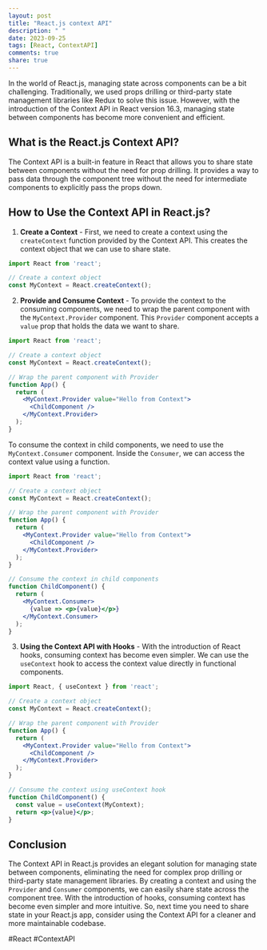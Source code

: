 ```yaml
---
layout: post
title: "React.js context API"
description: " "
date: 2023-09-25
tags: [React, ContextAPI]
comments: true
share: true
---
```


In the world of React.js, managing state across components can be a bit challenging. Traditionally, we used props drilling or third-party state management libraries like Redux to solve this issue. However, with the introduction of the Context API in React version 16.3, managing state between components has become more convenient and efficient.

## What is the React.js Context API?

The Context API is a built-in feature in React that allows you to share state between components without the need for prop drilling. It provides a way to pass data through the component tree without the need for intermediate components to explicitly pass the props down.

## How to Use the Context API in React.js?

1. **Create a Context** - First, we need to create a context using the `createContext` function provided by the Context API. This creates the context object that we can use to share state.

```jsx
import React from 'react';

// Create a context object
const MyContext = React.createContext();
```

2. **Provide and Consume Context** - To provide the context to the consuming components, we need to wrap the parent component with the `MyContext.Provider` component. This `Provider` component accepts a `value` prop that holds the data we want to share.

```jsx
import React from 'react';

// Create a context object
const MyContext = React.createContext();

// Wrap the parent component with Provider
function App() {
  return (
    <MyContext.Provider value="Hello from Context">
      <ChildComponent />
    </MyContext.Provider>
  );
}
```

To consume the context in child components, we need to use the `MyContext.Consumer` component. Inside the `Consumer`, we can access the context value using a function.

```jsx
import React from 'react';

// Create a context object
const MyContext = React.createContext();

// Wrap the parent component with Provider
function App() {
  return (
    <MyContext.Provider value="Hello from Context">
      <ChildComponent />
    </MyContext.Provider>
  );
}

// Consume the context in child components
function ChildComponent() {
  return (
    <MyContext.Consumer>
      {value => <p>{value}</p>}
    </MyContext.Consumer>
  );
}
```

3. **Using the Context API with Hooks** - With the introduction of React hooks, consuming context has become even simpler. We can use the `useContext` hook to access the context value directly in functional components.

```jsx
import React, { useContext } from 'react';

// Create a context object
const MyContext = React.createContext();

// Wrap the parent component with Provider
function App() {
  return (
    <MyContext.Provider value="Hello from Context">
      <ChildComponent />
    </MyContext.Provider>
  );
}

// Consume the context using useContext hook
function ChildComponent() {
  const value = useContext(MyContext);
  return <p>{value}</p>;
}
```

## Conclusion

The Context API in React.js provides an elegant solution for managing state between components, eliminating the need for complex prop drilling or third-party state management libraries. By creating a context and using the `Provider` and `Consumer` components, we can easily share state across the component tree. With the introduction of hooks, consuming context has become even simpler and more intuitive. So, next time you need to share state in your React.js app, consider using the Context API for a cleaner and more maintainable codebase.

#React #ContextAPI